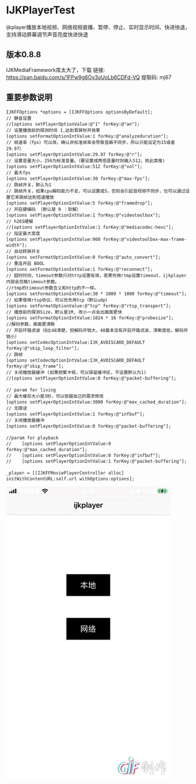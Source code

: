 # IJKPlayerTest
ijkplayer播放本地视频、网络视频直播、暂停、停止、实时显示时间、快进快退，支持滑动屏幕调节声音亮度快进快退 
## 版本0.8.8

IJKMediaFramework库太大了，下载
链接: https://pan.baidu.com/s/1FPw9g6Ov3oUoLb6CDFd-VQ 提取码: mj67 
## 重要参数说明
    IJKFFOptions *options = [IJKFFOptions optionsByDefault];
    // 静音设置
    //[options setPlayerOptionValue:@"1" forKey:@"an"];
    // 设置播放前的探测时间 1,达到首屏秒开效果
    [options setFormatOptionIntValue:1 forKey:@"analyzeduration"];
    // 帧速率（fps）可以改，确认非标准帧率会导致音画不同步，所以只能设定为15或者29.97）
    [options setPlayerOptionIntValue:29.97 forKey:@"r"];
    // 设置音量大小，256为标准音量。（要设置成两倍音量时则输入512，依此类推)
    [options setPlayerOptionIntValue:512 forKey:@"vol"];
    // 最大fps
    [options setPlayerOptionIntValue:30 forKey:@"max-fps"];
    // 跳帧开关，默认为1
    // 跳帧开关，如果cpu解码能力不足，可以设置成5，否则会引起音视频不同步，也可以通过设置它来跳帧达到倍速播放
    [options setPlayerOptionIntValue:5 forKey:@"framedrop"];
    // 开启硬编码 （默认是 0 ：软解）
    [options setPlayerOptionIntValue:1 forKey:@"videotoolbox"];
    // h265硬解
    //[options setPlayerOptionIntValue:1 forKey:@"mediacodec-hevc"];
    // 指定最大宽度
    [options setPlayerOptionIntValue:960 forKey:@"videotoolbox-max-frame-width"];
    // 自动转屏开关
    [options setFormatOptionIntValue:0 forKey:@"auto_convert"];
    // 重连开启 BOOL
    [options setFormatOptionIntValue:1 forKey:@"reconnect"];
    // 超时时间，timeout参数只对http设置有效，若果你用rtmp设置timeout，ijkplayer内部会忽略timeout参数。
    //rtmp的timeout参数含义和http的不一样。
    [options setFormatOptionIntValue:30 * 1000 * 1000 forKey:@"timeout"];
    // 如果使用rtsp协议，可以优先用tcp（默认udp）
    [options setFormatOptionValue:@"tcp" forKey:@"rtsp_transport"];
    // 播放前的探测Size，默认是1M, 改小一点会出画面更快
    [options setFormatOptionIntValue:1024 * 16 forKey:@"probesize"];
    //解码参数，画面更清晰
    // 开启环路滤波（0比48清楚，但解码开销大，48基本没有开启环路滤波，清晰度低，解码开销小）
    [options setCodecOptionIntValue:IJK_AVDISCARD_DEFAULT forKey:@"skip_loop_filter"];
    // 跳帧
    [options setCodecOptionIntValue:IJK_AVDISCARD_DEFAULT forKey:@"skip_frame"];
    // 关闭播放器缓冲 (如果频繁卡顿，可以保留缓冲区，不设置默认为1)
    //[options setPlayerOptionIntValue:0 forKey:@"packet-buffering"];
        
    // param for living
    // 最大缓存大小是3秒，可以依据自己的需求修改
    [options setPlayerOptionIntValue:3000 forKey:@"max_cached_duration"];
    // 无限读
    [options setPlayerOptionIntValue:1 forKey:@"infbuf"];
    // 关闭播放器缓冲
    [options setPlayerOptionIntValue:0 forKey:@"packet-buffering"];
        
    //param for playback
    //    [options setPlayerOptionIntValue:0 forKey:@"max_cached_duration"];
    //    [options setPlayerOptionIntValue:0 forKey:@"infbuf"];
    //    [options setPlayerOptionIntValue:1 forKey:@"packet-buffering"];
    
    _player = [[IJKFFMoviePlayerController alloc] initWithContentURL:self.url withOptions:options];

![image](https://github.com/coderMyron/IJKPlayerTest/blob/main/imagegif.gif)
